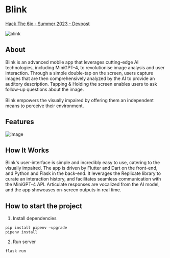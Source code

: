 # Blink
[Hack The 6ix - Summer 2023 - Devpost](https://devpost.com/software/eyesee-yc94uz)

![blink](https://github.com/Adibvafa/Blink/assets/90617686/0e863802-d055-4bc0-ac5f-38cc2b813041)

## About
Blink is an advanced mobile app that leverages cutting-edge AI technologies, including MiniGPT-4, to revolutionise image analysis and user interaction. Through a simple double-tap on the screen, users capture images that are then comprehensively analyzed by the AI to provide an auditory description. Tapping & Holding the screen enables users to ask follow-up questions about the image.<br><br>Blink empowers the visually impaired by offering them an independent means to perceive their environment.

## Features
![image](https://github.com/Adibvafa/Blink/assets/90617686/d16fcd5e-4319-47f8-97cc-27f23f8b4a63)

## How It Works
Blink's user-interface is simple and incredibly easy to use, catering to the visually impaired. The app is driven by Flutter and Dart on the front-end, and Python and Flask in the back-end. It leverages the Replicate library to curate an interaction history, and facilitates seamless communication with the MiniGPT-4 API. Articulate responses are vocalized from the AI model, and the app showcases on-screen outputs in real time.

## How to start the project
1. Install dependencies

```
pip install pipenv –upgrade
pipenv install
```

2. Run server

```
flask run
```
